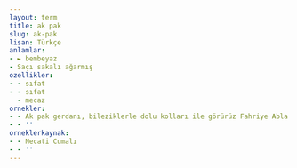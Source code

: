 ```yaml
---
layout: term
title: ak pak
slug: ak-pak
lisan: Türkçe
anlamlar:
- ► bembeyaz
- Saçı sakalı ağarmış
ozellikler:
- - sıfat
- - sıfat
  - mecaz
ornekler:
- - Ak pak gerdanı, bileziklerle dolu kolları ile görürüz Fahriye Abla'yı.
- - ''
orneklerkaynak:
- - Necati Cumalı
- - ''
---
```


